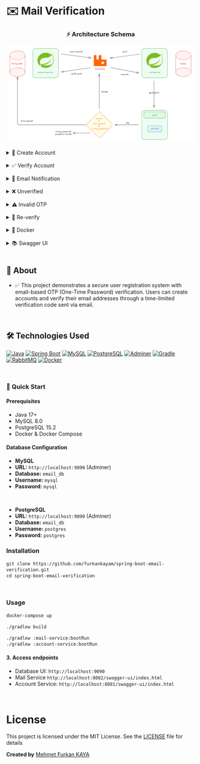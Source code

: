 # ✉️ Mail Verification

<div align="center">
  <h3>⚡ Architecture Schema </h3>
  <img src="./images/schema.png" alt="architecture schema">
</div>

<br>

<details>
<summary> 👤 Create Account </summary>
<img src="./images/save.png" alt="save">
</details>

<br>

<details>
<summary> ✅ Verify Account </summary>
<img src="./images/verify.png" alt="verify">
<img src="./images/verify-1.png" alt="verify-1">
</details>

<br>

<details>
<summary> 📧 Email Notification </summary>
<img src="./images/email.png" alt="email">
</details>

<br>

<details>
<summary> ❌ Unverified </summary>
<img src="./images/non-verify.png" alt="non-verify">
</details>

<br>

<details>
<summary> ⚠️ Invalid OTP </summary>
<img src="./images/invalid.png" alt="invalid">
</details>

<br>

<details>
<summary> 🔄 Re-verify </summary>
<img src="./images/reverify.png" alt="reverify">
</details>

<br>

<details>
<summary>🐳 Docker </summary>
<img src="./images/docker.png" alt="docker">
</details>

<br>

<details>
<summary> 📚 Swagger UI </summary>
<img src="./images/swagger-ui.png" alt="swagger-ui">
</details>

<br>

## 📖 About

- ✅  This project demonstrates a secure user registration system with email-based OTP (One-Time Password) verification. Users can create accounts and verify their email addresses through a time-limited verification code sent via email.

<br>

## 🛠️ Technologies Used

[![Java](https://img.shields.io/badge/Java-17-000?style=for-the-badge&logo=openjdk&logoColor=white&color=FF9A00)](https://www.oracle.com/java/)
[![Spring Boot](https://img.shields.io/badge/Spring%20Boot-3.5.5-000?style=for-the-badge&logo=springboot&logoColor=white&color=6DB33F)](https://spring.io/projects/spring-boot)
[![MySQL](https://img.shields.io/badge/MySQL-8.0-000?style=for-the-badge&logo=mysql&logoColor=white&color=4479A1)](https://www.mysql.com/)
[![PostgreSQL](https://img.shields.io/badge/PostgreSQL-15.2-000?style=for-the-badge&logo=postgresql&logoColor=white&color=4169E1)](https://www.postgresql.org/)
[![Adminer](https://img.shields.io/badge/Adminer-4.8-000?style=for-the-badge&logo=adminer&logoColor=white&color=34567C)](https://www.adminer.org)
[![Gradle](https://img.shields.io/badge/Gradle-9.0-000?style=for-the-badge&logo=gradle&logoColor=white&color=02303A)](https://gradle.org/)
[![RabbitMQ](https://img.shields.io/badge/RabbitMQ-3.0-000?style=for-the-badge&logo=rabbitmq&logoColor=white&color=FF6600)](https://www.docker.com/)
[![Docker](https://img.shields.io/badge/Docker-28.3-000?style=for-the-badge&logo=docker&logoColor=white&color=2496ED)](https://www.docker.com/)

<br>

### 🚀 Quick Start
#### Prerequisites
- Java 17+
- MySQL 8.0
- PostgreSQL 15.2
- Docker & Docker Compose

#### Database Configuration

- **MySQL**
- **URL:** `http://localhost:9090` (Adminer)
- **Database:** `email_db`
- **Username:** `mysql`
- **Password:** `mysql`

<br>

- **PostgreSQL**
- **URL:** `http://localhost:9090` (Adminer)
- **Database:** `email_db`
- **Username:** `postgres`
- **Password:** `postgres`

### Installation

```shell
git clone https://github.com/furkankayam/spring-boot-email-verification.git
cd spring-boot-email-verification
```

<br>

### Usage

```shell
docker-compose up
```

```shell
./gradlew build
```

```shell
./gradlew :mail-service:bootRun
./gradlew :account-service:bootRun
```

#### 3. Access endpoints

- Database UI: `http://localhost:9090`
- Mail Service `http://localhost:8082/swagger-ui/index.html`
- Account Service: `http://localhost:8081/swagger-ui/index.html`

<br>

# License

This project is licensed under the MIT License. See the [LICENSE](LICENSE) file for details

**Created by** [Mehmet Furkan KAYA](https://www.linkedin.com/in/mehmet-furkan-kaya/)
